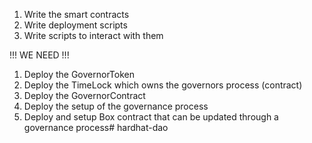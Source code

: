 1. Write the smart contracts
2. Write deployment scripts
3. Write scripts to interact with them

!!! WE NEED !!!
1. Deploy the GovernorToken 
2. Deploy the TimeLock which owns the governors process (contract)
3. Deploy the GovernorContract
3. Deploy the setup of the governance process
5. Deploy and setup Box contract that can be updated through a governance process# hardhat-dao
